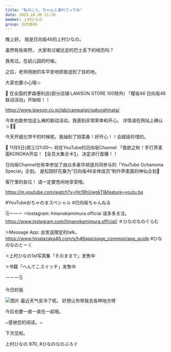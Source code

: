```yaml
---
title: "私のこと、ちゃんと連れてってね"
date: 2025.10.30 21:20
member: 上村ひなの
group: 日向坂46
---
```


晚上好。
我是日向坂46的上村ひなの。


虽然有些突然，
大家有过被远足的巴士丢下的经历吗？


我有过。在幼儿园的时候。


之后，老师用她的车平安地把我送到了目的地。

大家也要小心哦☺️





📢 在全国的罗森便利店(部分店铺·LAWSON STORE 100除外)
「樱坂46 日向坂46联动活动」开始啦！！

https://www.lawson.co.jp/lab/campaign/sakurahinata/

今年也能参加这么棒的联动活动，我感到非常荣幸和开心。
详情请在网站上确认☺️🤍🩵


今天开威化饼干的时候呢，我抽到了阳菜桑！好开心！！会超级珍惜的。



📢 11月5日(周三)21:00～
将在YouTube的日向坂Channel
「食欲之秋！手打荞麦面KONOKA开店！【全员大集合☀️】」
决定进行首播！！

日向坂Channel也有幸参加了由众多豪华频道共同参与的「YouTube Ochanoma Special」企划。
是松田好花桑为“日向坂46全体成员”制作荞麦面的神仙企划🍵

客厅里的各位！
请一定要悠闲地享受哦。



https://m.youtube.com/watch?v=Hc19hUwgkTI&feature=youtu.be

#YouTubeおちゃのまスペシャル
#日向坂ちゃんねる











🗒️ーーー
⚪︎Instagram:
hinanokamimura.official
请多多关注。
https://www.instagram.com/hinanokamimura.official/
＃ひなのなのぐらむ

⚪︎Message App:
会发送限定的talk。
https://www.hinatazaka46.com/s/h46app/page_common/app_guide
#ひなのなのとーく

︎⚪︎上村ひなの1st写真集「そのままで」发售中

⚪︎书籍「へんてこスイッチ」发售中

ーーー🗒️






今日的我


![图片](https://cdn.hinatazaka46.com/files/14/diary/official/member/moblog/202510/mobLokOej.jpg)
最近天气变冷了呢。
好想让你带我去各种地方呀






今后也要一直一直在一起哦。








~感谢您的阅读。~


下次见啦。

上村ひなの
870,
#ひなのなのぶろぐ